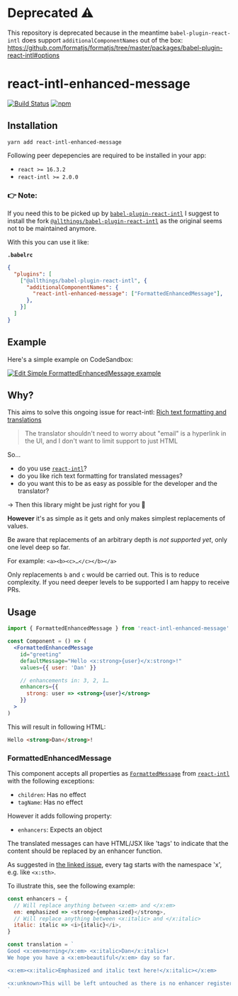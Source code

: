 # Deprecated ⚠️

This repository is deprecated because in the meantime `babel-plugin-react-intl` does support `additionalComponentNames` out of the box: https://github.com/formatjs/formatjs/tree/master/packages/babel-plugin-react-intl#options

# react-intl-enhanced-message

[![Build Status](https://travis-ci.org/dan-lee/react-intl-enhanced-message.svg?branch=master)](https://travis-ci.org/dan-lee/react-intl-enhanced-message)
[![npm](https://img.shields.io/npm/v/react-intl-enhanced-message.svg?branch=master)](https://travis-ci.org/dan-lee/react-intl-enhanced-message.svg)

## Installation

```
yarn add react-intl-enhanced-message
```

Following peer depepencies are required to be installed in your app:

- `react >= 16.3.2`
- `react-intl >= 2.0.0`

### 👉 Note:

If you need this to be picked up by [`babel-plugin-react-intl`](https://github.com/yahoo/babel-plugin-react-intl) I suggest to install the fork [`@allthings/babel-plugin-react-intl`](https://github.com/allthings/babel-plugin-react-intl) as the  original seems not to be maintained anymore.

With this you can use it like:

**`.babelrc`**
```json
{
  "plugins": [
    ["@allthings/babel-plugin-react-intl", {
      "additionalComponentNames": {
        "react-intl-enhanced-message": ["FormattedEnhancedMessage"],
      },
    }]
  ]
}

```

## Example

Here's a simple example on CodeSandbox:

[![Edit Simple FormattedEnhancedMessage example](https://codesandbox.io/static/img/play-codesandbox.svg)](https://codesandbox.io/s/ll3o45jq97?fontsize=14)

## Why?

This aims to solve this ongoing issue for react-intl: [Rich text formatting and translations](https://github.com/yahoo/react-intl/issues/513)

> The translator shouldn't need to worry about "email" is a hyperlink in the UI, and I don't want to limit support to just HTML

So…

- do you use [`react-intl`](https://github.com/yahoo/react-intl)?
- do you like rich text formatting for translated messages?
- do you want this to be as easy as possible for the developer and the translator?

→ Then this library might be just right for you 🥳

**However** it's as simple as it gets and only makes simplest replacements of values. 

Be aware that replacements of an arbitrary depth is _not supported yet_, only one level deep so far. 

For example: `<a><b><c>…</c></b></a>`

Only replacements `b` and `c` would be carried out. This is to reduce complexity. If you need deeper levels to be supported I am happy to receive PRs. 

## Usage

```jsx harmony
import { FormattedEnhancedMessage } from 'react-intl-enhanced-message'

const Component = () => (
  <FormattedEnhancedMessage
    id="greeting"
    defaultMessage="Hello <x:strong>{user}</x:strong>!"
    values={{ user: 'Dan' }}

    // enhancements in: 3, 2, 1…
    enhancers={{
      strong: user => <strong>{user}</strong>
    }}
  >
)
```

This will result in following HTML:

```html
Hello <strong>Dan</strong>!
```

### FormattedEnhancedMessage

This component accepts all properties as [`FormattedMessage`](https://github.com/yahoo/react-intl/wiki/Components#formattedmessage) from [`react-intl`](https://github.com/yahoo/react-intl) with the following exceptions:

- `children`: Has no effect
- `tagName`: Has no effect

However it adds following property:

- `enhancers`: Expects an object

The translated messages can have HTML/JSX like 'tags' to indicate that the content should be replaced by an enhancer function.

As suggested in [the linked issue](https://github.com/yahoo/react-intl/issues/513#issuecomment-252114827), every tag starts with the namespace 'x', e.g. like `<x:sth>`.

To illustrate this, see the following example:

```js
const enhancers = {
  // Will replace anything between <x:em> and </x:em>
  em: emphasized => <strong>{emphasized}</strong>,
  // Will replace anything between <x:italic> and </x:italic>
  italic: italic => <i>{italic}</i>,
}

const translation = `
Good <x:em>morning</x:em> <x:italic>Dan</x:italic>!
We hope you have a <x:em>beautiful</x:em> day so far.

<x:em><x:italic>Emphasized and italic text here!</x:italic></x:em>

<x:unknown>This will be left untouched as there is no enhancer registered for unknown.</x:unknown>
`
```
